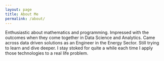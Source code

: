 ```yaml
---
layout: page
title: About Me
permalink: /about/
---
```


Enthusiastic about mathematics and programming. Impressed with the outcomes when they come together in Data Science and Analytics. Came across data driven solutions as an Engineer in the Energy Sector. Still trying to learn and dive deeper. I stay stoked for quite a while each time I apply those technologies to a real life problem.
